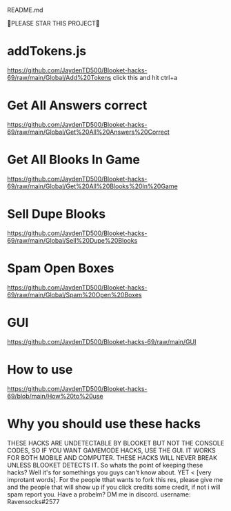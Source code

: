 README.md

🌟PLEASE STAR THIS PROJECT🌟

# addTokens.js

https://github.com/JaydenTD500/Blooket-hacks-69/raw/main/Global/Add%20Tokens click this and hit ctrl+a

# Get All Answers correct 

https://github.com/JaydenTD500/Blooket-hacks-69/raw/main/Global/Get%20All%20Answers%20Correct

# Get All Blooks In Game

https://github.com/JaydenTD500/Blooket-hacks-69/raw/main/Global/Get%20All%20Blooks%20In%20Game

# Sell Dupe Blooks

https://github.com/JaydenTD500/Blooket-hacks-69/raw/main/Global/Sell%20Dupe%20Blooks

# Spam Open Boxes

https://github.com/JaydenTD500/Blooket-hacks-69/raw/main/Global/Spam%20Open%20Boxes

# GUI

https://github.com/JaydenTD500/Blooket-hacks-69/raw/main/GUI

# How to use
https://github.com/JaydenTD500/Blooket-hacks-69/blob/main/How%20to%20use

# Why you should use these hacks
THESE HACKS ARE UNDETECTABLE BY BLOOKET BUT NOT THE CONSOLE CODES, SO IF YOU WANT GAMEMODE HACKS, USE THE GUI. IT WORKS FOR BOTH MOBILE AND COMPUTER. THESE HACKS WILL  NEVER BREAK UNLESS BLOOKET DETECTS IT. So whats the point of keeping these hacks? Well it's for somethings you guys can't know about. YET < [very improtant words]. For the people tthat wants to fork this res, please give me and the people that will show up if you click credits some credit, if not i will spam report you. Have a probelm? DM me in discord. username: Ravensocks#2577
